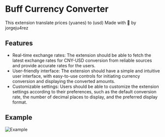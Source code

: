 # Buff Currency Converter
This extension translate prices (yuanes) to (usd)
Made with 💖 by jorgeju4rez

## Features

- Real-time exchange rates: The extension should be able to fetch the latest exchange rates for CNY-USD conversion from reliable sources and provide accurate rates for the users.
- User-friendly interface: The extension should have a simple and intuitive user interface, with easy-to-use controls for initiating currency conversion and displaying the converted amounts.
- Customizable settings: Users should be able to customize the extension settings according to their preferences, such as the default conversion rate, the number of decimal places to display, and the preferred display format.






## Example

![Example](https://user-images.githubusercontent.com/76629925/231979367-c39d541d-e2e2-415b-88dc-b6f798a09c96.png)
